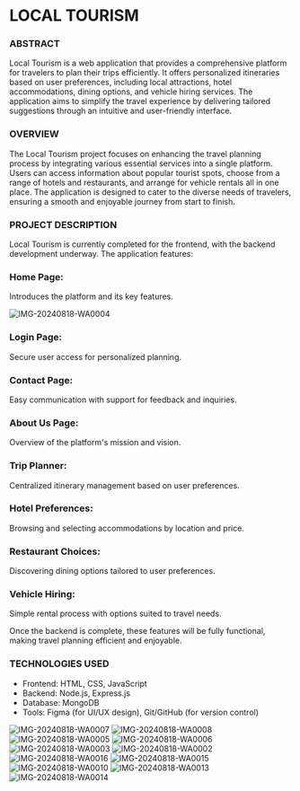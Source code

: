 # LOCAL TOURISM

### ABSTRACT

Local Tourism is a web application that provides a comprehensive platform for travelers to plan their trips efficiently. It offers personalized itineraries based on user preferences, including local attractions, hotel accommodations, dining options, and vehicle hiring services. The application aims to simplify the travel experience by delivering tailored suggestions through an intuitive and user-friendly interface.

### OVERVIEW

The Local Tourism project focuses on enhancing the travel planning process by integrating various essential services into a single platform. Users can access information about popular tourist spots, choose from a range of hotels and restaurants, and arrange for vehicle rentals all in one place. The application is designed to cater to the diverse needs of travelers, ensuring a smooth and enjoyable journey from start to finish.

### PROJECT DESCRIPTION

Local Tourism is currently completed for the frontend, with the backend development underway. The application features:

### Home Page: 

Introduces the platform and its key features.

![IMG-20240818-WA0004](https://github.com/user-attachments/assets/cbf74a5e-8c36-4b9d-8278-1678606dd4f9)

### Login Page: 

Secure user access for personalized planning.

### Contact Page:

Easy communication with support for feedback and inquiries.

### About Us Page:

Overview of the platform's mission and vision.

### Trip Planner: 

Centralized itinerary management based on user preferences.

### Hotel Preferences: 

Browsing and selecting accommodations by location and price.

### Restaurant Choices:

Discovering dining options tailored to user preferences.

### Vehicle Hiring: 

Simple rental process with options suited to travel needs.

Once the backend is complete, these features will be fully functional, making travel planning efficient and enjoyable.

### TECHNOLOGIES USED

+ Frontend: HTML, CSS, JavaScript
+ Backend: Node.js, Express.js
+ Database: MongoDB
+ Tools: Figma (for UI/UX design), Git/GitHub (for version control)


![IMG-20240818-WA0007](https://github.com/user-attachments/assets/e8b14467-7b75-4270-8d89-6ff96f164215)
![IMG-20240818-WA0008](https://github.com/user-attachments/assets/5772a418-b64a-4cab-9bae-9d7d9fc306f7)
![IMG-20240818-WA0005](https://github.com/user-attachments/assets/3373e8e0-82a6-40b5-8c85-a58ee1537888)
![IMG-20240818-WA0006](https://github.com/user-attachments/assets/9aff0801-5bd7-4049-ae24-291716284a5e)
![IMG-20240818-WA0003](https://github.com/user-attachments/assets/958063f5-5a24-48e2-8591-a73b7ba68da8)
![IMG-20240818-WA0002](https://github.com/user-attachments/assets/a12fb3bc-f979-4f19-8820-68bd4161161d)
![IMG-20240818-WA0016](https://github.com/user-attachments/assets/ccc8b3cc-fcd8-4e0d-9b57-7107ff4bb89d)
![IMG-20240818-WA0015](https://github.com/user-attachments/assets/719bda44-f47b-4668-8fb7-3318f72ee9ec)
![IMG-20240818-WA0010](https://github.com/user-attachments/assets/b220497e-69c7-42cc-8858-041312f63067)
![IMG-20240818-WA0013](https://github.com/user-attachments/assets/7eb5d595-0de6-40c3-b780-9aabd19d2f98)
![IMG-20240818-WA0014](https://github.com/user-attachments/assets/530eaf25-2f76-4c69-a81b-59529f30f78a)


